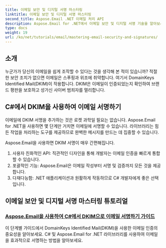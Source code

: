 ```yaml
---
title: 이메일 보안 및 디지털 서명 마스터링
linktitle: 이메일 보안 및 디지털 서명 마스터링
second_title: Aspose.Email .NET 이메일 처리 API
description: Aspose.Email for .NET에서 이메일 보안 및 디지털 서명 기술을 알아보세요. C#에서 DKIM 서명을 포함한 단계별 튜토리얼을 살펴보세요.
type: docs
weight: 19
url: /ko/net/tutorials/email/mastering-email-security-and-signatures/
---
```

## 소개 

누군가가 당신의 이메일을 쉽게 조작할 수 있다는 것을 생각해 본 적이 있습니까? 적절한 보안 조치가 없으면 이메일은 스푸핑과 위조에 취약합니다. 여기서 DomainKeys Identified Mail(DKIM)이 작용합니다. DKIM은 이메일이 인증되었는지 확인하여 브랜드 평판을 보호하고 성가신 사이버 범죄자를 멀리합니다.  

## C#에서 DKIM을 사용하여 이메일 서명하기  

이메일에 DKIM 서명을 추가하는 것은 로켓 과학일 필요는 없습니다. Aspose.Email for .NET을 사용하면 몇 단계만 거치면 이메일에 서명할 수 있습니다. 라이브러리는 힘든 작업을 처리하는 도구를 제공하므로 완벽한 메시지를 만드는 데 집중할 수 있습니다.  

Aspose.Email을 사용하면 DKIM 서명이 매우 간편해집니다.  

1. 사용자 친화적인 API: 직관적인 디자인을 통해 개발자는 이메일 인증을 빠르게 통합할 수 있습니다.  
2. 포괄적인 기능: Aspose.Email은 이메일 작성부터 서명 및 검증까지 모든 것을 제공합니다.  
3. 다재다능함: .NET 애플리케이션과 원활하게 작동하므로 C# 개발자에게 좋은 선택입니다.

## 이메일 보안 및 디지털 서명 마스터링 튜토리얼
### [Aspose.Email을 사용하여 C#에서 DKIM으로 이메일 서명하기 가이드](./guide-to-signing-emails-with-dkim/)
이 단계별 가이드에서 DomainKeys Identified Mail(DKIM)을 사용한 이메일 인증의 중요성을 알아보세요. C# 및 Aspose.Email for .NET 라이브러리를 사용하여 이메일을 효과적으로 서명하는 방법을 알아보세요.